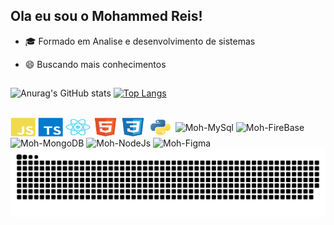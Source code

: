 ## Ola eu sou o Mohammed Reis!

- 🎓 Formado em Analise e desenvolvimento de sistemas 
- 😄 Buscando mais conhecimentos

  ##

<div>

![Anurag's GitHub stats](https://github-readme-stats.vercel.app/api?username=MohammedReis&show_icons=true&theme=radical)
[![Top Langs](https://github-readme-stats.vercel.app/api/top-langs/?username=MohammedReis&langs_count=8&theme=radical&layout=compact)](https://github.com/anuraghazra/github-readme-stats)
</div>


<div style="display: inline_block"><br>
  <img align="center" alt="Moh-Js" height="30" width="40" src="https://raw.githubusercontent.com/devicons/devicon/master/icons/javascript/javascript-plain.svg">
  <img align="center" alt="Moh-Ts" height="30" width="40" src="https://raw.githubusercontent.com/devicons/devicon/master/icons/typescript/typescript-plain.svg">
  <img align="center" alt="Moh-React" height="30" width="40" src="https://raw.githubusercontent.com/devicons/devicon/master/icons/react/react-original.svg">
  <img align="center" alt="Moh-HTML" height="30" width="40" src="https://raw.githubusercontent.com/devicons/devicon/master/icons/html5/html5-original.svg">
  <img align="center" alt="Moh-CSS" height="30" width="40" src="https://raw.githubusercontent.com/devicons/devicon/master/icons/css3/css3-original.svg">
  <img align="center" alt="Moh-Python" height="30" width="40" src="https://raw.githubusercontent.com/devicons/devicon/master/icons/python/python-original.svg">
  <img align="center" alt="Moh-MySql" height="30" width="40" src="https://cdn.jsdelivr.net/gh/devicons/devicon/icons/mysql/mysql-original.svg">
  <img align="center" alt="Moh-FireBase" height="30" width="40" src="https://cdn.jsdelivr.net/gh/devicons/devicon/icons/firebase/firebase-plain.svg">
  <img align="center" alt="Moh-MongoDB" height="30" width="40" src="https://cdn.jsdelivr.net/gh/devicons/devicon/icons/mongodb/mongodb-original.svg">
  <img align="center" alt="Moh-NodeJs" height="30" width="40" src="https://cdn.jsdelivr.net/gh/devicons/devicon/icons/nodejs/nodejs-original.svg">
  <img align="center" alt="Moh-Figma" height="30" width="40" src="https://cdn.jsdelivr.net/gh/devicons/devicon/icons/figma/figma-original.svg">
  
  
</div>
  
<picture>
  <source
    media="(prefers-color-scheme: dark)"
    srcset="https://github.com/MohammedReis/MohammedReis/blob/output/github-contribution-grid-snake-dark.svg"
  />
  <source
    media="(prefers-color-scheme: light)"
    srcset="https://github.com/MohammedReis/MohammedReis/blob/output/github-contribution-grid-snake.svg"
  />
  <img
    alt="github contribution grid snake animation"
    src="https://github.com/MohammedReis/MohammedReis/blob/output/github-contribution-grid-snake-dark.svg"
  />
</picture>

</div>




